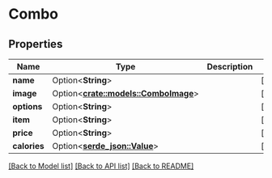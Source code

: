 # Combo

## Properties

Name | Type | Description | Notes
------------ | ------------- | ------------- | -------------
**name** | Option<**String**> |  | [optional]
**image** | Option<[**crate::models::ComboImage**](ComboImage.md)> |  | [optional]
**options** | Option<**String**> |  | [optional]
**item** | Option<**String**> |  | [optional]
**price** | Option<**String**> |  | [optional]
**calories** | Option<[**serde_json::Value**](.md)> |  | [optional]

[[Back to Model list]](../README.md#documentation-for-models) [[Back to API list]](../README.md#documentation-for-api-endpoints) [[Back to README]](../README.md)


